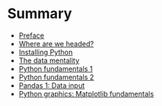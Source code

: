 # Summary

* [Preface](README.md)
* [Where are we headed?](intro.md)
* [Installing Python](installing-python.md)
* [The data mentality](data-mentality.md) 
* [Python fundamentals 1](py-fun1.md) 
* [Python fundamentals 2](py-fun2.md)  
* [Pandas 1:  Data input](pandas-input.md)
* [Python graphics: Matplotlib fundamentals](graphs1.md)

<!-- 
* [Practice](practice.md)
* [Pandas 2:  Cleaning data](pandas-clean.md)
* [Pandas 3:  Shaping data](pandas-shape.md)
* [Pandas 3:  Grouping data](pandas-group.md)
* [Updating Python: conda and pip](conda-pip.md)
* [Emerging market indicators](emerging.md)
* [Business cycle indicators](indicators.md)
* [Describing data 1:  Distributions of things](random.md)
* [Other cool stuff](other.md)
* [Glossary](glossary.md)
--> 


